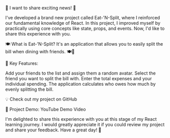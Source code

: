 🚀 I want to share exciting news! 🌟

I've developed a brand new project called Eat-'N-Split, where I reinforced our fundamental knowledge of React. In this project, I improved myself by practically using core concepts like state, props, and events. Now, I'd like to share this experience with you.

🍽️ What is Eat-'N-Split?
It's an application that allows you to easily split the bill when dining with friends. 🍽️💸

📌 Key Features:

Add your friends to the list and assign them a random avatar.
Select the friend you want to split the bill with.
Enter the total expenses and your individual spending.
The application calculates who owes how much by evenly splitting the bill.

💡 Check out my project on GitHub

🚀 Project Demo: YouTube Demo Video

I'm delighted to share this experience with you at this stage of my React learning journey. I would greatly appreciate it if you could review my project and share your feedback. Have a great day! 🌟
